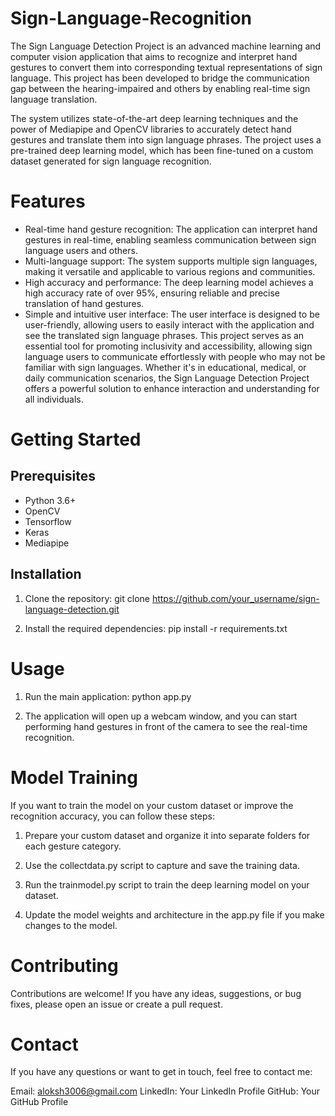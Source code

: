 # Sign-Language-Recognition

The Sign Language Detection Project is an advanced machine learning and computer vision application that aims to recognize and interpret hand gestures to convert them into corresponding textual representations of sign language. This project has been developed to bridge the communication gap between the hearing-impaired and others by enabling real-time sign language translation.

The system utilizes state-of-the-art deep learning techniques and the power of Mediapipe and OpenCV libraries to accurately detect hand gestures and translate them into sign language phrases. The project uses a pre-trained deep learning model, which has been fine-tuned on a custom dataset generated for sign language recognition.

# Features
* Real-time hand gesture recognition: The application can interpret hand gestures in real-time, enabling seamless communication between sign language users and others.
* Multi-language support: The system supports multiple sign languages, making it versatile and applicable to various regions and communities.
* High accuracy and performance: The deep learning model achieves a high accuracy rate of over 95%, ensuring reliable and precise translation of hand gestures.
* Simple and intuitive user interface: The user interface is designed to be user-friendly, allowing users to easily interact with the application and see the translated sign language phrases.
This project serves as an essential tool for promoting inclusivity and accessibility, allowing sign language users to communicate effortlessly with people who may not be familiar with sign languages. Whether it's in educational, medical, or daily communication scenarios, the Sign Language Detection Project offers a powerful solution to enhance interaction and understanding for all individuals.

# Getting Started

## Prerequisites
* Python 3.6+
* OpenCV
* Tensorflow
* Keras
* Mediapipe

## Installation

1. Clone the repository:
   git clone https://github.com/your_username/sign-language-detection.git

2. Install the required dependencies:
   pip install -r requirements.txt

# Usage

1. Run the main application:
   python app.py

2. The application will open up a webcam window, and you can start performing hand gestures in front of the camera to see the real-time recognition.

# Model Training

If you want to train the model on your custom dataset or improve the recognition accuracy, you can follow these steps:

1. Prepare your custom dataset and organize it into separate folders for each gesture category.

2. Use the collectdata.py script to capture and save the training data.

3. Run the trainmodel.py script to train the deep learning model on your dataset.

4. Update the model weights and architecture in the app.py file if you make changes to the model.

# Contributing

Contributions are welcome! If you have any ideas, suggestions, or bug fixes, please open an issue or create a pull request.

# Contact
If you have any questions or want to get in touch, feel free to contact me:

Email: aloksh3006@gmail.com
LinkedIn: Your LinkedIn Profile
GitHub: Your GitHub Profile
